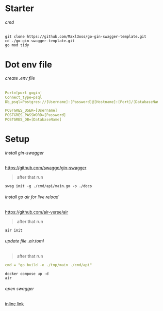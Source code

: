 # Starter

###### cmd
``` shell
git clone https://github.com/Maxl3oss/go-gin-swagger-template.git
cd ./go-gin-swagger-template.git
go mod tidy
```

# Dot env file
###### create .env file

```yaml
Port=[port gogin]
Connect_type=psql
Db_psql=Postgres://[Username]:[Password]@[Hostname]:[Port]/[DatabaseName]?Sslmode=Disable

POSTGRES_USER=[Username]
POSTGRES_PASSWORD=[Password]
POSTGRES_DB=[DatabaseName]
```

# Setup
###### install gin-swagger
https://github.com/swaggo/gin-swagger
> after that  run
```shell
swag init -g ./cmd/api/main.go -o ./docs
```

###### install go air for live reload
https://github.com/air-verse/air
>after that run
```shell
air init
```

###### update file .air.toml
> after that run
```yaml
cmd = "go build -o ./tmp/main ./cmd/api"
```
```shell
docker compose up -d
air
```

###### open swagger
[inline link](localhost:[Port]/swagger/swagger/index.html)
